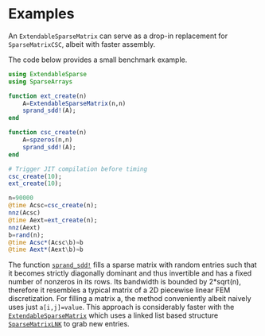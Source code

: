 # Examples

An `ExtendableSparseMatrix` can serve as a drop-in replacement for
`SparseMatrixCSC`, albeit with faster assembly.

The code below provides a small benchmark example.
```julia
using ExtendableSparse
using SparseArrays

function ext_create(n)
    A=ExtendableSparseMatrix(n,n)
    sprand_sdd!(A);
end

function csc_create(n)
    A=spzeros(n,n)
    sprand_sdd!(A);
end

# Trigger JIT compilation before timing
csc_create(10);
ext_create(10);

n=90000
@time Acsc=csc_create(n);
nnz(Acsc)
@time Aext=ext_create(n);
nnz(Aext)
b=rand(n);
@time Acsc*(Acsc\b)≈b
@time Aext*(Aext\b)≈b
```

The function [`sprand_sdd!`](@ref) fills a 
sparse matrix with random entries such that it becomes strictly diagonally
dominant and thus invertible and has a fixed number of nonzeros in
its rows. Its  bandwidth is bounded by 2*sqrt(n), therefore it 
resembles a typical matrix of a 2D piecewise linear FEM discretization.
For filling a matrix a, the method  conveniently albeit naively
uses just `a[i,j]=value`. This approach is considerably faster with 
the [`ExtendableSparseMatrix`](@ref) which uses a linked list based
structure  [`SparseMatrixLNK`](@ref) to grab new entries.



